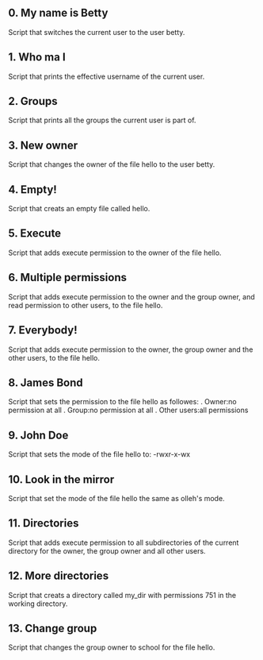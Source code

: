 ## 0. My name is Betty
   Script that switches the current user to the user betty.

## 1. Who ma I
   Script that prints the effective username of the current user.

## 2. Groups
   Script that prints all the  groups the current user is part of.

## 3. New owner
   Script that changes the owner of the file hello to the user betty.

## 4. Empty!
   Script that creats an empty file called hello.

## 5. Execute
   Script that adds execute permission to the owner of the file hello.

## 6. Multiple permissions
   Script that adds execute permission to the owner and the group owner, and read permission to other users, to the file hello.

## 7. Everybody!
   Script that adds execute permission to the owner, the group owner and the other users, to the file hello.

## 8. James Bond
   Script that sets the permission to the file hello as followes:
   	  . Owner:no permission at all
	  . Group:no permission at all
	  . Other users:all permissions

## 9. John Doe
   Script that sets the mode of the file hello to: -rwxr-x-wx

## 10. Look in the mirror
   Script that set the mode of the file hello the same as olleh's mode.

## 11. Directories
   Script that adds execute permission to all subdirectories of the current directory for the owner, the group owner and all other users.

## 12. More directories
   Script that creats a directory called my_dir with permissions 751 in the working directory.

## 13. Change group
   Script that changes the group owner to school for the file hello.

